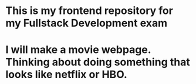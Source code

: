 # This is my frontend repository for my Fullstack Development exam

# I will make a movie webpage. Thinking about doing something that looks like netflix or HBO.